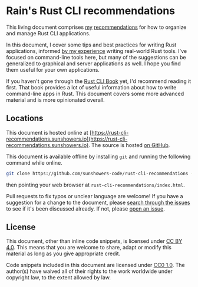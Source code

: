 # Rain's Rust CLI recommendations

This living document comprises [my](https://github.com/sunshowers) [recommendations](https://rust-cli-recommendations.sunshowers.io)
for how to organize and manage Rust CLI applications.

In this document, I cover some tips and best practices for writing Rust applications, informed
[by my experience](https://sunshowers.io/work/#open-source-projects) writing real-world Rust tools. I've focused on command-line tools here, but many of the suggestions can be generalized to graphical and server applications as well. I hope you find them useful for your own applications.

If you haven't gone through the [Rust CLI Book](https://rust-cli.github.io/book/index.html) yet, I'd recommend reading it first. That book provides a lot of useful information about how to write command-line apps in Rust. This document covers some more advanced material and is more opinionated overall.

## Locations

This document is hosted online at [https://rust-cli-recommendations.sunshowers.io](https://rust-cli-recommendations.sunshowers.io). The source is hosted [on GitHub](https://github.com/sunshowers-code/rust-cli-recommendations).

This document is available offline by installing `git` and running the following command while online.

```sh
git clone https://github.com/sunshowers-code/rust-cli-recommendations --branch gh-pages
```

then pointing your web browser at `rust-cli-recommendations/index.html`.


Pull requests to fix typos or unclear language are welcome! If you have a suggestion for a change to the document, please [search through the issues] to see if it's been discussed already. If not, please [open an issue].

[search through the issues]: https://github.com/sunshowers-code/rust-cli-recommendations/issues?q=is%3Aissue+sort%3Aupdated-desc
[open an issue]: https://github.com/sunshowers-code/rust-cli-recommendations/issues/new

## License

This document, other than inline code snippets, is licensed under [CC BY 4.0]. This means that you are welcome to share, adapt or modify this material as long as you give appropriate credit.

Code snippets included in this document are licensed under [CC0 1.0]. The author(s) have waived all of their rights to the work worldwide under copyright law, to the extent allowed by law.

[CC BY 4.0]: https://creativecommons.org/licenses/by/4.0/
[CC0 1.0]: https://creativecommons.org/publicdomain/zero/1.0/
